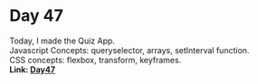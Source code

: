 # Day 47

Today, I made the Quiz App.<br>
Javascript Concepts: queryselector, arrays, setInterval function.<br>
CSS concepts: flexbox, transform, keyframes.<br>
**Link: [Day47](https://rushigoswami.github.io/50-Days-of-Javascript/day47)**

